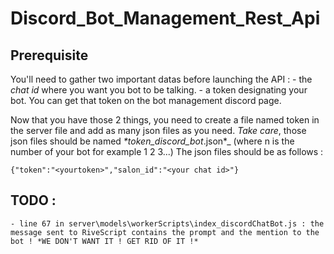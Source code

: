 # Discord_Bot_Management_Rest_Api

## Prerequisite

You'll need to gather two important datas before launching the API :
    - the *chat id* where you want you bot to be talking.
    - a token designating your bot. You can get that token on the bot management discord page.
  
Now that you have those 2 things, you need to create a file named token in the server file and add as many json files as you need.
*Take care*, those json files should be named _*token_discord_bot_<n>.json*_ (where n is the number of your bot for example 1 2 3...)
The json files should be as follows : 

    {"token":"<yourtoken>","salon_id":"<your chat id>"}


## TODO : 

    - line 67 in server\models\workerScripts\index_discordChatBot.js : the message sent to RiveScript contains the prompt and the mention to the bot ! *WE DON'T WANT IT ! GET RID OF IT !*